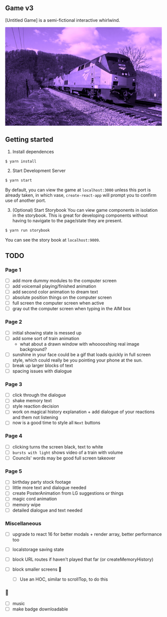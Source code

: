 ## Game v3

[Untitled Game] is a semi-fictional interactive whirlwind.

![v3](train.jpg)

## Getting started

1. Install dependences
```bash
$ yarn install
```

2. Start Development Server
```bash
$ yarn start
```

By default, you can view the game at `localhost:3000` unless this port is already taken, in which vase, `create-react-app` will prompt you to confirm use of another port.

3. (Optional) Start Storybook
You can view game components in isolation in the storybook. This is great for developing components without having to navigate to the page/state they are present.

```bash
$ yarn run storybook
```

You can see the story book at `localhost:9009`.

## TODO
### Page 1
- [ ] add more dummy modules to the computer screen
- [ ] add voicemail playing/finished animation
- [ ] add second color animation to dream text
- [ ] absolute position things on the computer screen
- [ ] full screen the computer screen when active
- [ ] gray out the computer screen when typing in the AIM box

### Page 2
- [ ] initial showing state is messed up
- [ ] add some sort of train animation
  - what about a drawn window with whooooshing real image background?
- [ ] sunshine in your face could be a gif that loads quickly in full screen style, which could really be you pointing your phone at the sun.
- [ ] break up larger blocks of text
- [ ] spacing issues with dialogue

### Page 3
- [ ] click through the dialogue
- [ ] shake memory text
- [ ] style reaction decision
- [ ] work on magical history explanation + add dialogue of your reactions and them not listening
- [ ] now is a good time to style all `Next` buttons

### Page 4
- [ ] clicking turns the screen black, text to white
- [ ] `bursts with light` shows video of a train with volume
- [ ] Councils' words may be good full screen takeover

### Page 5
- [ ] birthday party stock footage
- [ ] little more text and dialogue needed
- [ ] create PosterAnimation from LG suggestions or things
- [ ] magic cord animation
- [ ] memory wipe
- [ ] detailed dialogue and text needed

### Miscellaneous
- [ ] upgrade to react 16 for better modals + render array, better performance too
- [ ] localstorage saving state
- [ ] block URL routes if haven't played that far (or createMemoryHistory)

- [ ] block smaller screens :shrug:
  - [ ] Use an HOC, similar to scrollTop, to do this

### 🍒
- [ ] music
- [ ] make badge downloadable
